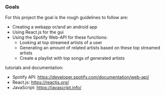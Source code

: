 ### Goals
For this project the goal is the rough guidelines to follow are:
* Creating a webapp or/and an android app
* Using React.js for the gui
* Using the Spotify Web-API for these functions:
  - Looking at top streamed artists of a user
  - Generating an amount of related artists based on these top streamed artists
  - Create a playlist with top songs of generated artists

tutorials and documentation:
* Spotify API: https://developer.spotify.com/documentation/web-api/  
* React.js: https://reactjs.org/  
* JavaScript: https://javascript.info/

